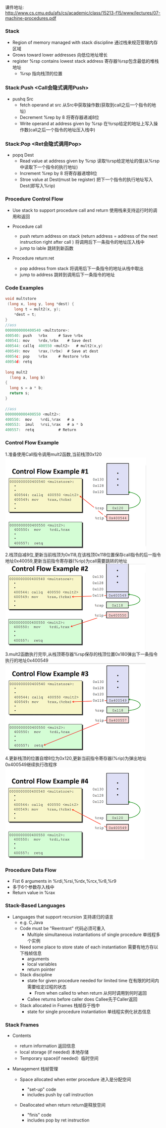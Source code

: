 课件地址:  
http://www.cs.cmu.edu/afs/cs/academic/class/15213-f15/www/lectures/07-machine-procedures.pdf

### Stack
- Region of memory managed with stack discipline 通过栈来规范管理内存区域
- Grows toward lower addresses 向低位地址增长
- register %rsp contains lowest stack address 寄存器％rsp包含最低的堆栈地址
  - %rsp 指向栈顶的位置


### Stack:Push <Call会隐式调用Push>
- pushq Src
  - fetch operand at src 从Src中获取操作数(获取到call之后一个指令的地址)
  - Decrement %rep by 8  将寄存器递减8位
  - Write operand at address given by %rsp 在％rsp给定的地址上写入操作数(call之后一个指令的地址压入栈中)



### Stack:Pop <Ret会隐式调用Pop>
- popq Dest
  - Read value at address given by %rsp 读取％rsp给定地址的值(从%rsp中读取下一个指令的执行地址)
  - Increment %rep by 8  将寄存器递增8位
  - Stroe value at Dest(must be register) 把下一个指令的执行地址写入Dest(即写入%rip)


### Procedure Control Flow
- Use stack to support procedure call and return 使用栈来支持运行时的调用和返回
- Procedure call
  - push return address on stack (return address = address of the next instruction right after call ) 将调用后下一条指令的地址压入栈中
  - jump to lable 跳转到新函数

- Procedure return:ret
  - pop address from stack 将调用后下一条指令的地址从栈中取出
  - jump to address 跳转到调用后下一条指令的地址



### Code Examples
```c
void multstore
 (long x, long y, long *dest) {
    long t = mult2(x, y);
    *dest = t;
}
//ass
0000000000400540 <multstore>:
400540: push   %rbx		# Save %rbx
400541: mov    %rdx,%rbx	# Save dest
400544: callq  400550 <mult2>	# mult2(x,y)
400549: mov    %rax,(%rbx)	# Save at dest
40054c: pop    %rbx		# Restore %rbx
40054d: retq

long mult2
  (long a, long b)
{
  long s = a * b;
  return s;
}

//ass
0000000000400550 <mult2>:
400550:  mov    %rdi,%rax	# a 
400553:  imul   %rsi,%rax	# a * b
400557:  retq			# Return
```

### Control Flow Example
1.准备使用Call指令调用mult2函数,当前栈顶0x120  
![pic_one](/pic/example1.png)  
2.栈顶自减8位,更新当前栈顶为0x118,在该栈顶0x118位置保存call指令的后一指令地址0x40059,更新当前指令寄存器(%rip)为call需要跳转的地址  
![pic_two](/pic/example2.png)  
3.mult2函数执行完毕,从栈顶寄存器%rsp保存的栈顶位置0x180弹出下一条指令执行的地址0x400549  
![pic_three](/pic/example3.png)  
4.更新栈顶的位置自增8位为0x120,更新当前指令寄存器(%rip)为弹出地址0x400549继续执行改程序    
![pic_four](/pic/example4.png)


### Procedure Data Flow
  - Fist 6 arguments in %rdi,%rsi,%rdx,%rcx,%r8,%r9
  - 多于6个参数存入栈中
  - Return value in %rax


### Stack-Based Languages
  - Languages that support recursion 支持递归的语言
    - e.g. C,Java
    - Code must be "Reentrant" 代码必须可重入
      - Multiple simultaneous instantiations of single procedure 单线程多个实例
    - Need some place to store state of each instantiation 需要有地方存以下栈帧信息
      - arguments
      - local variables
      - return pointer
    - Stack discipline
      - state for given procedure needed for limited time 在有限的时间内需要给定过程的状态
        - From when called to when return 从何时调用到何时返回
      - Callee returns before caller does Callee先于Caller返回
    - Stack allocated in Frames 栈帧存于栈中
      - state for single procedure instantiation 单线程实例化状态信息   



### Stack Frames
- Contents
  - return information 返回信息
  - local storage (if needed) 本地存储
  - Temporary space(if needed）临时空间

- Management 栈帧管理
  - Space allocated when enter procedure 进入是分配空间
    - "set-up" code 
    - includes push by call instruction

  - Deallocated when return return是释放空间
    - "finis" code 
    - includes pop by ret instruction

  
